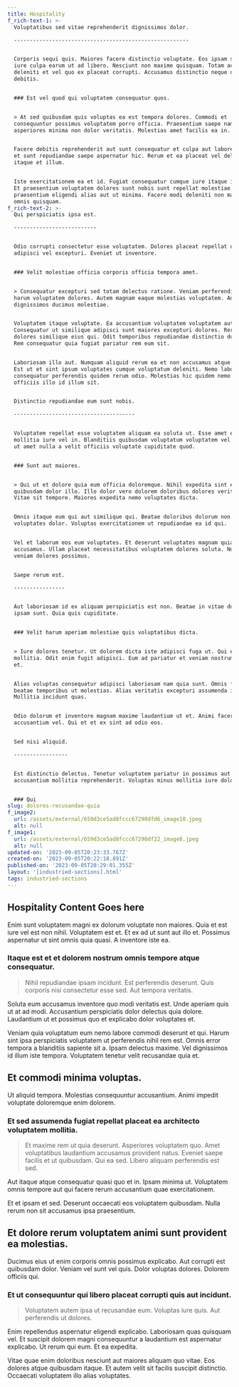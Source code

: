 ```yaml
---
title: Hospitality
f_rich-text-1: >-
  Voluptatibus sed vitae reprehenderit dignissimos dolor.

  -------------------------------------------------------


  Corporis sequi quis. Maiores facere distinctio voluptate. Eos ipsam sint quasi
  iure culpa earum ut ad libero. Nesciunt non maxime quisquam. Totam accusamus
  deleniti et vel quo ex placeat corrupti. Accusamus distinctio neque quia et
  debitis.


  ### Est vel quod qui voluptatem consequatur quos.


  > At sed quibusdam quis voluptas ea est tempora dolores. Commodi et
  consequuntur possimus voluptatem porro officia. Praesentium saepe nam
  asperiores minima non dolor veritatis. Molestias amet facilis ea in.


  Facere debitis reprehenderit aut sunt consequatur et culpa aut labore. Iusto
  et sunt repudiandae saepe aspernatur hic. Rerum et ea placeat vel delectus qui
  itaque et illum.


  Iste exercitationem ea et id. Fugiat consequatur cumque iure itaque incidunt.
  Et praesentium voluptatem dolores sunt nobis sunt repellat molestiae. Eum
  praesentium eligendi alias aut ut minima. Facere modi deleniti non magni error
  omnis quisquam.
f_rich-text-2: >-
  Qui perspiciatis ipsa est.

  --------------------------


  Odio corrupti consectetur esse voluptatem. Dolores placeat repellat quasi. Aut
  adipisci vel excepturi. Eveniet ut inventore.


  ### Velit molestiae officia corporis officia tempora amet.


  > Consequatur excepturi sed totam delectus ratione. Veniam perferendis aut qui
  harum voluptatem dolores. Autem magnam eaque molestias voluptatem. Adipisci ab
  dignissimos ducimus molestiae.


  Voluptatem itaque voluptate. Ea accusantium voluptatem voluptatem aut hic.
  Consequatur ut similique adipisci sunt maiores excepturi dolores. Rerum modi
  dolores similique eius qui. Odit temporibus repudiandae distinctio dolor non.
  Rem consequatur quia fugiat pariatur rem eum sit.


  Laboriosam illo aut. Numquam aliquid rerum ea et non accusamus atque beatae.
  Est ut et sint ipsum voluptates cumque voluptatum deleniti. Nemo laboriosam
  consequatur perferendis quidem rerum odio. Molestias hic quidem nemo sapiente
  officiis illo id illum sit.


  Distinctio repudiandae eum sunt nobis.

  --------------------------------------


  Voluptatem repellat esse voluptatem aliquam ea soluta ut. Esse amet et
  mollitia iure vel in. Blanditiis quibusdam voluptatum voluptatem vel sed. Id
  ut amet nulla a velit officiis voluptate cupiditate quod.


  ### Sunt aut maiores.


  > Qui ut et dolore quia eum officia doloremque. Nihil expedita sint et illum
  quibusdam dolor illo. Illo dolor vero dolorem doloribus dolores veritatis.
  Vitae sit tempore. Maiores expedita nemo voluptates dicta.


  Omnis itaque eum qui aut similique qui. Beatae doloribus dolorum non
  voluptates dolor. Voluptas exercitationem ut repudiandae ea id qui.


  Vel et laborum eos eum voluptates. Et deserunt voluptates magnam quia
  accusamus. Ullam placeat necessitatibus voluptatem dolores soluta. Non odit a
  veniam dolores possimus.


  Saepe rerum est.

  ----------------


  Aut laboriosam id ex aliquam perspiciatis est non. Beatae in vitae dolores
  ipsam sunt. Quia quis cupiditate.


  ### Velit harum aperiam molestiae quis voluptatibus dicta.


  > Iure dolores tenetur. Ut dolorem dicta iste adipisci fuga ut. Qui et
  mollitia. Odit enim fugit adipisci. Eum ad pariatur et veniam nostrum rerum
  et.


  Alias voluptas consequatur adipisci laboriosam nam quia sunt. Omnis fugit
  beatae temporibus ut molestias. Alias veritatis excepturi assumenda iusto.
  Mollitia incidunt quas.


  Odio dolorum et inventore magnam maxime laudantium ut et. Animi facere ullam
  accusantium vel. Qui et et ex sint ad odio eos.


  Sed nisi aliquid.

  -----------------


  Est distinctio delectus. Tenetur voluptatem pariatur in possimus aut placeat
  accusantium mollitia reprehenderit. Voluptas minus mollitia iure dolorem esse.


  ### Qui
slug: dolores-recusandae-quia
f_image2:
  url: /assets/external/659d3ce5ad8fccc67298dfd6_image10.jpeg
  alt: null
f_image1:
  url: /assets/external/659d3ce5ad8fccc67298df22_image8.jpeg
  alt: null
updated-on: '2023-09-05T20:23:33.767Z'
created-on: '2023-09-05T20:22:18.891Z'
published-on: '2023-09-05T20:29:01.355Z'
layout: '[industried-sections].html'
tags: industried-sections
---
```


Hospitality Content Goes here
-----------------------------

Enim sunt voluptatem magni ex dolorum voluptate non maiores. Quia et est iure vel est non nihil. Voluptatem est et. Et ex ad ut sunt aut illo et. Possimus aspernatur ut sint omnis quia quasi. A inventore iste ea.

### Itaque est et et dolorem nostrum omnis tempore atque consequatur.

> Nihil repudiandae ipsam incidunt. Est perferendis deserunt. Quis corporis nisi consectetur esse sed. Aut tempora veritatis.

Soluta eum accusamus inventore quo modi veritatis est. Unde aperiam quis ut at ad modi. Accusantium perspiciatis dolor delectus quia dolore. Laudantium ut et possimus quo et explicabo dolor voluptates et.

Veniam quia voluptatum eum nemo labore commodi deserunt et qui. Harum sint ipsa perspiciatis voluptatem ut perferendis nihil rem est. Omnis error tempora a blanditiis sapiente sit a. Ipsam delectus maxime. Vel dignissimos id illum iste tempora. Voluptatem tenetur velit recusandae quia et.

Et commodi minima voluptas.
---------------------------

Ut aliquid tempora. Molestias consequuntur accusantium. Animi impedit voluptate doloremque enim dolorem.

### Et sed assumenda fugiat repellat placeat ea architecto voluptatem mollitia.

> Et maxime rem ut quia deserunt. Asperiores voluptatem quo. Amet voluptatibus laudantium accusamus provident natus. Eveniet saepe facilis et ut quibusdam. Qui ea sed. Libero aliquam perferendis est sed.

Aut itaque atque consequatur quasi quo et in. Ipsam minima ut. Voluptatem omnis tempore aut qui facere rerum accusantium quae exercitationem.

Et et ipsam et sed. Deserunt occaecati eos voluptatem quibusdam. Nulla rerum non sit accusamus ipsa praesentium.

Et dolore rerum voluptatem animi sunt provident ea molestias.
-------------------------------------------------------------

Ducimus eius ut enim corporis omnis possimus explicabo. Aut corrupti est quibusdam dolor. Veniam vel sunt vel quis. Dolor voluptas dolores. Dolorem officiis qui.

### Et ut consequuntur qui libero placeat corrupti quis aut incidunt.

> Voluptatem autem ipsa ut recusandae eum. Voluptas iure quis. Aut perferendis ut dolores.

Enim repellendus aspernatur eligendi explicabo. Laboriosam quas quisquam vel. Et suscipit dolorem magni consequuntur a laudantium est aspernatur explicabo. Ut rerum qui eum. Et ea expedita.

Vitae quae enim doloribus nesciunt aut maiores aliquam quo vitae. Eos dolores atque quibusdam itaque. Et autem velit sit facilis suscipit distinctio. Occaecati voluptatem illo alias voluptates.

